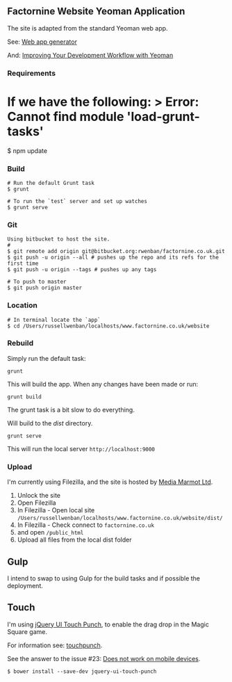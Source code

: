 ## Factornine Website Yeoman Application

The site is adapted from the standard Yeoman web app.

See:    [Web app generator](https://github.com/yeoman/generator-webapp)

And: [Improving Your Development Workflow with Yeoman](http://blog.teamtreehouse.com/improving-development-workflow-yeoman)

### Requirements
   # If we have the following: > Error: Cannot find module 'load-grunt-tasks'
   
   $ npm update
   
   
### Build
    # Run the default Grunt task
	$ grunt

	# To run the `test` server and set up watches
	$ grunt serve
	
### Git
    Using bitbucket to host the site.
    #
    $ git remote add origin git@bitbucket.org:rwenban/factornine.co.uk.git
    $ git push -u origin --all # pushes up the repo and its refs for the first time
    $ git push -u origin --tags # pushes up any tags

    # To push to master
    $ git push origin master

### Location
    # In terminal locate the `app`
    $ cd /Users/russellwenban/localhosts/www.factornine.co.uk/website


### Rebuild

Simply run the default task:

```
grunt
```

This will build the app. When any changes have been made or run:

```
grunt build
```

The grunt task is a bit slow to do everything.

Will build to the _dist_ directory.


```
grunt serve
```

This will run the local server `http://localhost:9000`

### Upload

I'm currently using Filezilla, and the site is hosted by [Media Marmot Ltd](http://cp.factornine.co.uk).

1. Unlock the site
2. Open Filezilla
3. In Filezilla - Open local site `/Users/russellwenban/localhosts/www.factornine.co.uk/website/dist/`
3. In Filezilla - Check connect to `factornine.co.uk`
4. and open `/public_html`
5. Upload all files from the local dist folder


## Gulp

I intend to swap to using Gulp for the build tasks and if possible the deployment.

## Touch

I'm using [jQuery UI Touch Punch](https://github.com/furf/jquery-ui-touch-punch), to enable the drag drop in the Magic Square game.

For information see: [touchpunch](http://touchpunch.furf.com).

See the answer to the issue #23: [Does not work on mobile devices](https://github.com/codef0rmer/angular-dragdrop/issues/23).

```
$ bower install --save-dev jquery-ui-touch-punch
```